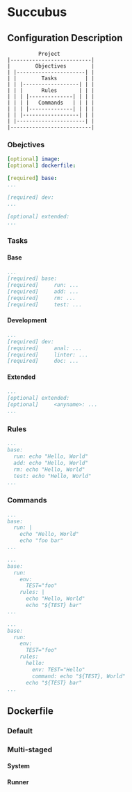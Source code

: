 # Succubus

## Configuration Description

```shell
          Project
|--------------------------|
|        Objectives        |
| |----------------------| |
| |        Tasks         | |
| | |------------------| | |
| | |      Rules       | | |
| | | |--------------| | | |
| | | |   Commands   | | | |
| | | |--------------| | | |
| | |------------------| | |
| |----------------------| |
|--------------------------|
```

### Obejctives

```yaml
[optional] image:
[optional] dockerfile:

[required] base:
...

[required] dev:
...

[optional] extended:
...
```

### Tasks

#### Base

```yaml
...
[required] base:
[required]     run: ...
[required]     add: ...
[required]     rm: ...
[required]     test: ...
```

#### Development

```yaml
...
[required] dev:
[required]     anal: ...
[required]     linter: ...
[required]     doc: ...
```

#### Extended

```yaml
...
[optional] extended:
[optional]     <anyname>: ...
...
```

### Rules

```yaml
...
base:
  run: echo "Hello, World"
  add: echo "Hello, World"
  rm: echo "Hello, World"
  test: echo "Hello, World"
...
```

### Commands

```yaml
...
base:
  run: |
    echo "Hello, World"
    echo "foo bar"
...
```

```yaml
...
base:
  run:
    env:
      TEST="foo"
    rules: |
      echo "Hello, World"
      echo "${TEST} bar"
...
```

```yaml
...
base:
  run:
    env:
      TEST="foo"
    rules:
      hello:
        env: TEST="Hello"
        command: echo "${TEST}, World"
      echo "${TEST} bar"
...
```

## Dockerfile

<!-- Explain:
1. Layers
2. Caching
3. Multi-stage
-->

### Default

### Multi-staged

<!-- Explain:
1. System tag
2. Runner tag
3. Everything in between
-->

#### System

#### Runner
